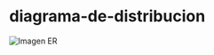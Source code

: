# diagrama-de-distribucion
![Imagen ER]([[https://nini-make-up-2558164.github.io/diagrama-de-distribucio/](https://github.com/NINI-MAKE-UP-2558164/diagrama-de-distribucio/blob/main/DIAGRAMA_DE_DISTRIBUCION.drawio.svg)https://github.com/NINI-MAKE-UP-2558164/diagrama-de-distribucio/blob/main/DIAGRAMA_DE_DISTRIBUCION.drawio.svg](https://github.com/NINI-MAKE-UP-2558164/diagrama_de_clases/blob/main/diagrama%20de%20clases.svg)https://github.com/NINI-MAKE-UP-2558164/diagrama_de_clases/blob/main/diagrama%20de%20clases.svg)
